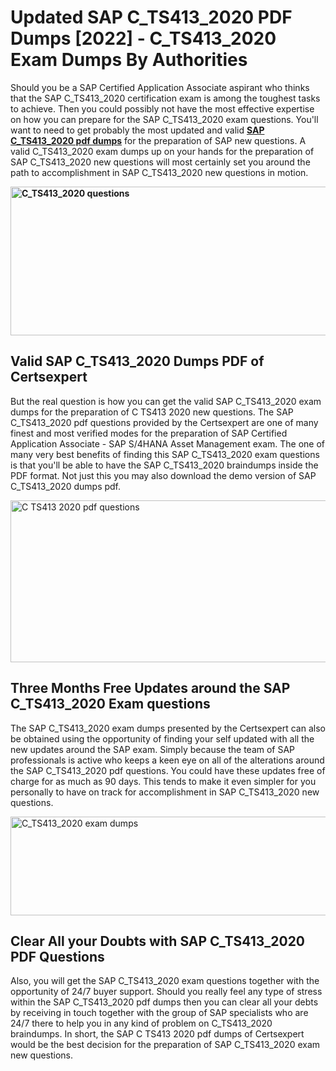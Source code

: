 <h1><strong>Updated SAP C_TS413_2020 PDF Dumps [2022] - C_TS413_2020 Exam Dumps By Authorities&nbsp;</strong></h1>
<p><span style="font-weight: 400;">Should you be a SAP Certified Application Associate aspirant who thinks that the SAP C_TS413_2020 certification exam is among the toughest tasks to achieve. Then you could possibly not have the most effective expertise on how you can prepare for the SAP C_TS413_2020 exam questions. You'll want to need to get probably the most updated and valid <strong><a href="https://www.certsexpert.com/C_TS413_2020-pdf-questions.html">SAP C_TS413_2020 pdf dumps</a></strong> for the preparation of SAP new questions. A valid  C_TS413_2020 exam dumps up on your hands for the preparation of SAP C_TS413_2020 new questions will most certainly set you around the path to accomplishment in SAP C_TS413_2020 new questions in motion.</span></p>
<p><span style="font-weight: 400;"><strong><img style="display: block; margin-left: auto; margin-right: auto;" src="https://i.ibb.co/QXh983F/73475278-2429792180625311-4586132736837681152-n.jpg" alt="C_TS413_2020 questions" width="632" height="238" /></strong></span></p>
<h2><strong>Valid SAP C_TS413_2020 Dumps PDF of Certsexpert</strong></h2>
<p><span style="font-weight: 400;">But the real question is how you can get the valid SAP C_TS413_2020 exam dumps for the preparation of C TS413 2020 new questions. The SAP C_TS413_2020 pdf questions provided by the Certsexpert are one of many finest and most verified modes for the preparation of SAP Certified Application Associate - SAP S/4HANA Asset Management exam. The one of many very best benefits of finding this SAP C_TS413_2020 exam questions is that you'll be able to have the SAP C_TS413_2020 braindumps inside the PDF format. Not just this you may also download the demo version of SAP C_TS413_2020 dumps pdf.</span></p>
<p><span style="font-weight: 400;"><img style="display: block; margin-left: auto; margin-right: auto;" src="https://i.ibb.co/Jd8hN2L/76714008-3182067705200142-8735104740007870464-n.jpg" alt="C TS413 2020 pdf questions" width="701" height="259" /></span></p>
<h2><strong>Three Months Free Updates around the SAP C_TS413_2020 Exam questions</strong></h2>
<p><span style="font-weight: 400;">The SAP C_TS413_2020 exam dumps presented by the Certsexpert can also be obtained using the opportunity of finding your self updated with all the new updates around the SAP exam. Simply because the team of SAP professionals is active who keeps a keen eye on all of the alterations around the SAP C_TS413_2020 pdf questions. You could have these updates free of charge for as much as 90 days. This tends to make it even simpler for you personally to have on track for accomplishment in SAP C_TS413_2020 new questions.</span></p>
<p><span style="font-weight: 400;"><a href="https://www.certsexpert.com/C_TS413_2020-pdf-questions.html"><img style="display: block; margin-left: auto; margin-right: auto;" src="https://i.ibb.co/TMnKrkJ/75398236-424489711531572-5064688549987614720-n.jpg" alt="C_TS413_2020 exam dumps" width="714" height="158" /></a></span></p>
<h2><strong>Clear All your Doubts with SAP C_TS413_2020 PDF Questions</strong></h2>
<p>Also, you will get the SAP C_TS413_2020 exam questions together with the opportunity of 24/7 buyer support. Should you really feel any type of stress within the SAP C_TS413_2020 pdf dumps then you can clear all your debts by receiving in touch together with the group of SAP specialists who are 24/7 there to help you in any kind of problem on  C_TS413_2020 braindumps. In short, the SAP C TS413 2020 pdf dumps of Certsexpert would be the best decision for the preparation of SAP C_TS413_2020 exam new questions.</p>

